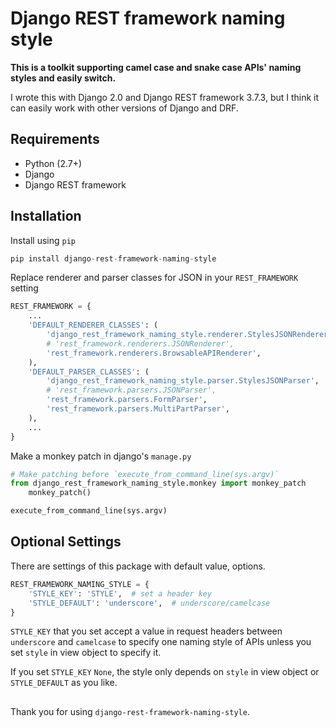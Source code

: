 
# Django REST framework naming style



**This is a toolkit supporting camel case and snake case APIs' naming styles and easily switch.**

I wrote this with Django 2.0 and Django REST framework 3.7.3, but I think it can easily work with other versions of Django and DRF.



## Requirements

* Python (2.7+)
* Django
* Django REST framework



## Installation

Install using `pip`

```python
pip install django-rest-framework-naming-style
```

Replace renderer and parser classes for JSON in your `REST_FRAMEWORK` setting

```python
REST_FRAMEWORK = {
    ...
    'DEFAULT_RENDERER_CLASSES': (
        'django_rest_framework_naming_style.renderer.StylesJSONRenderer',
        # 'rest_framework.renderers.JSONRenderer',
        'rest_framework.renderers.BrowsableAPIRenderer',
    ),
    'DEFAULT_PARSER_CLASSES': (
        'django_rest_framework_naming_style.parser.StylesJSONParser',
        # 'rest_framework.parsers.JSONParser',
        'rest_framework.parsers.FormParser',
        'rest_framework.parsers.MultiPartParser',
    ),
    ...
}
```
Make a monkey patch in django's `manage.py`

```python
# Make patching before `execute_from_command_line(sys.argv)`
from django_rest_framework_naming_style.monkey import monkey_patch
    monkey_patch()

execute_from_command_line(sys.argv)
```



## Optional Settings

There are settings of this package with default value, options.

```python
REST_FRAMEWORK_NAMING_STYLE = {
    'STYLE_KEY': 'STYLE',  # set a header key
    'STYLE_DEFAULT': 'underscore',  # underscore/camelcase
}
```

`STYLE_KEY` that you set accept a value in request headers between `underscore` and `camelcase` to specify one naming style of APIs unless you set `style` in view object to specify it.

If you set `STYLE_KEY` `None`, the style only depends on `style` in view object or `STYLE_DEFAULT` as you like.



##

Thank you for using `django-rest-framework-naming-style`.
